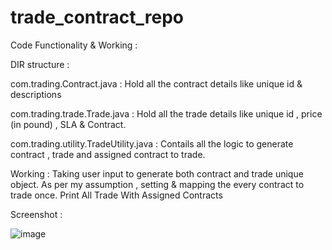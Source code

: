 # trade_contract_repo

Code Functionality & Working :

DIR structure :

com.trading.Contract.java :  Hold all the contract details like unique id & descriptions

com.trading.trade.Trade.java :  Hold all the trade details like unique id , price (in pound) , SLA & Contract.

com.trading.utility.TradeUtility.java :  Contails all the logic to generate contract , trade and assigned contract to trade.    



Working :
Taking user input to generate both contract and trade unique object.
As per my assumption , setting & mapping the every contract to trade once. 
Print All Trade With Assigned Contracts


Screenshot :

![image](https://user-images.githubusercontent.com/11006883/170891295-d577d036-62af-433c-8bdb-19b497a4b5c9.png)
